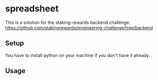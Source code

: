 # spreadsheet

This is a solution for the staking-rewards backend challenge: https://github.com/stakingrewards/engineering-challenge/tree/backend

## Setup

You have to install python on your machine if you don't have it already.

## Usage

